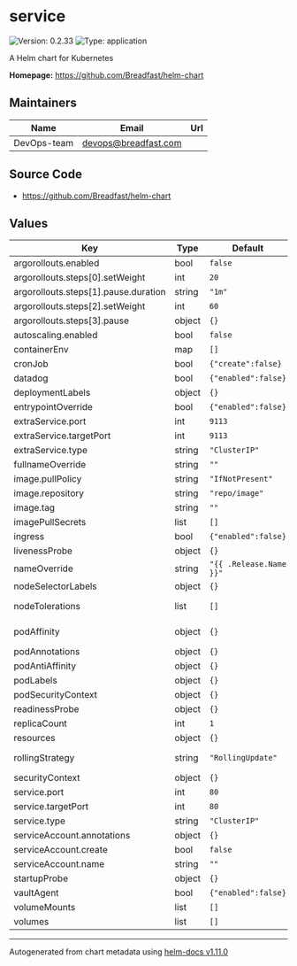 # service

![Version: 0.2.33](https://img.shields.io/badge/Version-0.2.33-informational?style=flat-square) ![Type: application](https://img.shields.io/badge/Type-application-informational?style=flat-square)

A Helm chart for Kubernetes

**Homepage:** <https://github.com/Breadfast/helm-chart>

## Maintainers

| Name | Email | Url |
| ---- | ------ | --- |
| DevOps-team | <devops@breadfast.com> |  |

## Source Code

* <https://github.com/Breadfast/helm-chart>

## Values

| Key | Type | Default | Description |
|-----|------|---------|-------------|
| argorollouts.enabled | bool | `false` |  |
| argorollouts.steps[0].setWeight | int | `20` |  |
| argorollouts.steps[1].pause.duration | string | `"1m"` |  |
| argorollouts.steps[2].setWeight | int | `60` |  |
| argorollouts.steps[3].pause | object | `{}` |  |
| autoscaling.enabled | bool | `false` |  |
| containerEnv | map | `[]` | Environment variable map |
| cronJob | bool | `{"create":false}` | If true, Creates CronJob resource |
| datadog | bool | `{"enabled":false}` | If true, Add datadog labels to pods and deployments |
| deploymentLabels | object | `{}` |  |
| entrypointOverride | bool | `{"enabled":false}` | If true, Override to the Entrypoint |
| extraService.port | int | `9113` |  |
| extraService.targetPort | int | `9113` |  |
| extraService.type | string | `"ClusterIP"` |  |
| fullnameOverride | string | `""` |  |
| image.pullPolicy | string | `"IfNotPresent"` |  |
| image.repository | string | `"repo/image"` |  |
| image.tag | string | `""` |  |
| imagePullSecrets | list | `[]` |  |
| ingress | bool | `{"enabled":false}` | If true, Creats Ingress DNS name to expose the service publicly |
| livenessProbe | object | `{}` |  |
| nameOverride | string | `"{{ .Release.Name }}"` |  |
| nodeSelectorLabels | object | `{}` | Provide node groups selector |
| nodeTolerations | list | `[]` | Node Tolerations. Tolerations allow the scheduler to schedule pods with matching taints |
| podAffinity | object | `{}` | Pod affinity rule. Default affinity rule is set to make sure pods are not deployed on the same node |
| podAnnotations | object | `{}` |  |
| podAntiAffinity | object | `{}` |  |
| podLabels | object | `{}` |  |
| podSecurityContext | object | `{}` |  |
| readinessProbe | object | `{}` |  |
| replicaCount | int | `1` |  |
| resources | object | `{}` |  |
| rollingStrategy | string | `"RollingUpdate"` | Specify deployment rolling strategy: https://kubernetes.io/docs/concepts/workloads/controllers/deployment/#strategy |
| securityContext | object | `{}` |  |
| service.port | int | `80` | Kubernetes service port when single port service |
| service.targetPort | int | `80` |  |
| service.type | string | `"ClusterIP"` | Service type, can be either `ClusterIP`, `NodePort`, `LoadBalancer` or `ExternalName` |
| serviceAccount.annotations | object | `{}` | If not set and create is true, a name is generated using the fullname template |
| serviceAccount.create | bool | `false` | If true, creates service account |
| serviceAccount.name | string | `""` |  |
| startupProbe | object | `{}` |  |
| vaultAgent | bool | `{"enabled":false}` | If true, It will inject Vault Agent to get secrets from Vault |
| volumeMounts | list | `[]` | List of volumes to attach |
| volumes | list | `[]` | List of volumes to create |

----------------------------------------------
Autogenerated from chart metadata using [helm-docs v1.11.0](https://github.com/norwoodj/helm-docs/releases/v1.11.0)
